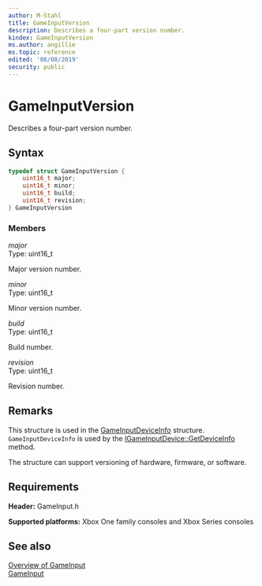```yaml
---
author: M-Stahl
title: GameInputVersion
description: Describes a four-part version number.
kindex: GameInputVersion
ms.author: angillie
ms.topic: reference
edited: '08/08/2019'
security: public
---
```


# GameInputVersion  

Describes a four-part version number.  

<a id="syntaxSection"></a>

## Syntax  
  
```cpp
typedef struct GameInputVersion {  
    uint16_t major;  
    uint16_t minor;  
    uint16_t build;  
    uint16_t revision;  
} GameInputVersion  
```
  
<a id="membersSection"></a>

### Members  
  
*major*  
Type: uint16_t  
  
Major version number.  
  
*minor*  
Type: uint16_t  
  
Minor version number.  
  
*build*  
Type: uint16_t  
  
Build number.  
  
*revision*  
Type: uint16_t  
  
Revision number.  

<a id="remarksSection"></a>

## Remarks

This structure is used in the [GameInputDeviceInfo](gameinputdeviceinfo.md) structure. `GameInputDeviceInfo` is used by the [IGameInputDevice::GetDeviceInfo](../interfaces/igameinputdevice/methods/igameinputdevice_getdeviceinfo.md) method. 

The structure can support versioning of hardware, firmware, or software. 
  
<a id="requirementsSection"></a>

## Requirements  
  
**Header:** GameInput.h
  
**Supported platforms:** Xbox One family consoles and Xbox Series consoles  
  
<a id="seealsoSection"></a>

## See also  

[Overview of GameInput](../../../../input/overviews/input-overview.md)  
[GameInput](../gameinput_members.md)  
  